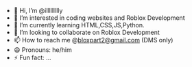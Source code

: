 - 👋 Hi, I’m @illllllllly
- 👀 I’m interested in coding websites and Roblox Development
- 🌱 I’m currently learning HTML,CSS,JS,Python.
- 💞️ I’m looking to collaborate on Roblox Development
- 📫 How to reach me @bloxpart2@gmail.com (DMS only)
- 😄 Pronouns: he/him
- ⚡ Fun fact: ...

<!---
illllllllly/illllllllly is a ✨ special ✨ repository because its `README.md` (this file) appears on your GitHub profile.
You can click the Preview link to take a look at your changes.
--->
